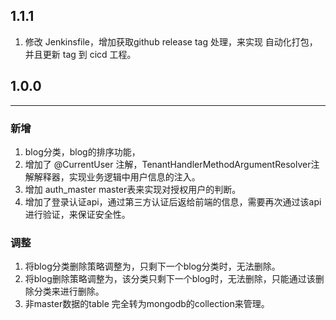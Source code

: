 ## 1.1.1

  1. 修改 Jenkinsfile，增加获取github release tag 处理，来实现 自动化打包，并且更新 tag 到 cicd 工程。


## 1.0.0
---
### 新增

1. blog分类，blog的排序功能，
2. 增加了 @CurrentUser 注解，TenantHandlerMethodArgumentResolver注解解释器，实现业务逻辑中用户信息的注入。
3. 增加 auth_master master表来实现对授权用户的判断。 
4. 增加了登录认证api，通过第三方认证后返给前端的信息，需要再次通过该api进行验证，来保证安全性。

### 调整
1. 将blog分类删除策略调整为，只剩下一个blog分类时，无法删除。
2. 将blog删除策略调整为，该分类只剩下一个blog时，无法删除，只能通过该删除分类来进行删除。
3. 非master数据的table 完全转为mongodb的collection来管理。



